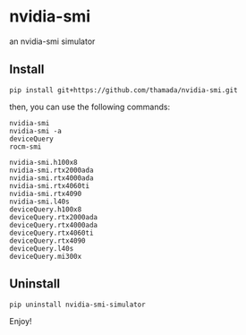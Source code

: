 # nvidia-smi

an nvidia-smi simulator


## Install

```
pip install git+https://github.com/thamada/nvidia-smi.git
```

then, you can use the following commands:

```
nvidia-smi
nvidia-smi -a
deviceQuery
rocm-smi

nvidia-smi.h100x8
nvidia-smi.rtx2000ada
nvidia-smi.rtx4000ada
nvidia-smi.rtx4060ti
nvidia-smi.rtx4090
nvidia-smi.l40s
deviceQuery.h100x8
deviceQuery.rtx2000ada
deviceQuery.rtx4000ada
deviceQuery.rtx4060ti
deviceQuery.rtx4090
deviceQuery.l40s
deviceQuery.mi300x
```


## Uninstall

```
pip uninstall nvidia-smi-simulator
```

Enjoy!
